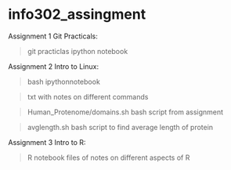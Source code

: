 # info302_assingment

Assignment 1 Git Practicals:

> git practiclas ipython notebook

Assignment 2 Intro to Linux:

> bash ipythonnotebook 

> txt with notes on different commands

> Human_Protenome/domains.sh bash script from assignment 

> avglength.sh bash script to find average length of protein 

Assignment 3 Intro to R:

> R notebook files of notes on different aspects of R 
